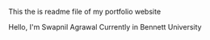 This the is readme file of my portfolio website

Hello, I'm Swapnil Agrawal
Currently in Bennett University